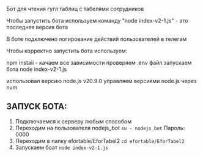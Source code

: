 Бот для чтения гугл таблиц с табелями сотрудников

Чтобы запустить бота используем команду "node index-v2-1.js" - это последняя версия бота

В боте подключено логирование действий пользователей в телегам

Чтобы корректно запустить бота используем: 

npm instaii - качаем все зависимости
проверяем .env файл
запускаем бота node index-v2-1.js

использовал версию node.js v20.9.0
управляем версиями node.js через nvm

## ЗАПУСК БОТА:
1. Подключаемся к серверу любым способом
2. Переходим на пользователя nodejs_bot
   ``` su - nodejs_bot ```
   Пароль: 0000
3. Переходим в папку efortable/EforTabel2
   ``` cd efortable/EforTabel2 ```
4. Запускаем боат
   ``` node index-v2-1.js ```
